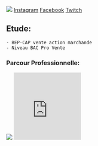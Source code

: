 
  <p><img src= "https://image-uniservice.linternaute.com/image/100/3/1409080080/4079437.jpg">
  <p1><a href="https://www.instagram.com/azekiell/">Instagram</a></p1>
  <p2><a href="https://www.facebook.com/beauvallet.julien">Facebook</a></p2>
  <p3><a href="https://www.twitch.tv/djub0otv">Twitch</a></p3></p>

  
<h2>Etude:</h2>

    - BEP-CAP vente action marchande
    - Niveau BAC Pro Vente
   
  <h3>Parcour Professionnelle:</h3>

   <title>Armée de l'Air:</title>
     
   <p><img src= "https://a4-images.myspacecdn.com/images04/8/c3f4ffcffe274591b6ae50a3f2e1cce5/full.jpg">
   <iframe src="https://giphy.com/embed/9P94yLRR2R4LFNNXIg" width="180" height="180" frameBorder="0" class="giphy-embed" allowFullScreen>
   <iframe src="https://giphy.com/embed/ZcZOj4q60MNsQ" width="180" height="180" frameBorder="0" class="giphy-embed" allowFullScreen></p> 
   

